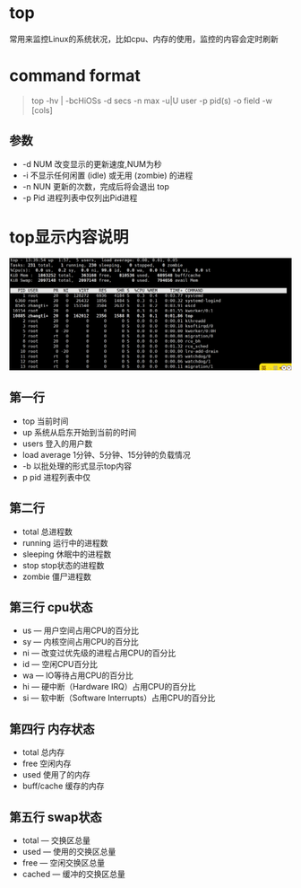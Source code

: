 # top
常用来监控Linux的系统状况，比如cpu、内存的使用，监控的内容会定时刷新
# command format
> top -hv | -bcHiOSs -d secs -n max -u|U user -p pid(s) -o field -w [cols]
## 参数
* -d NUM 改变显示的更新速度,NUM为秒
* -i 不显示任何闲置 (idle) 或无用 (zombie) 的进程
* -n NUN 更新的次数，完成后将会退出 top
* -p Pid 进程列表中仅列出Pid进程
# top显示内容说明
![top_normal.PNG](https://github.com/dongdong841/linux_commands_learn/blob/master/top/top_normal.PNG)
## 第一行
* top 当前时间
* up 系统从启东开始到当前的时间
* users 登入的用户数
* load average 1分钟、5分钟、15分钟的负载情况
* -b 以批处理的形式显示top内容
* p pid 进程列表中仅
## 第二行
* total 总进程数
* running 运行中的进程数
* sleeping 休眠中的进程数
* stop stop状态的进程数
* zombie 僵尸进程数
## 第三行 cpu状态
* us — 用户空间占用CPU的百分比
* sy — 内核空间占用CPU的百分比
* ni — 改变过优先级的进程占用CPU的百分比
* id — 空闲CPU百分比
* wa — IO等待占用CPU的百分比
* hi — 硬中断（Hardware IRQ）占用CPU的百分比
* si — 软中断（Software Interrupts）占用CPU的百分比
## 第四行 内存状态
* total 总内存
* free 空闲内存
* used 使用了的内存
* buff/cache 缓存的内存
## 第五行 swap状态
* total — 交换区总量
* used — 使用的交换区总量
* free — 空闲交换区总量
* cached — 缓冲的交换区总量
